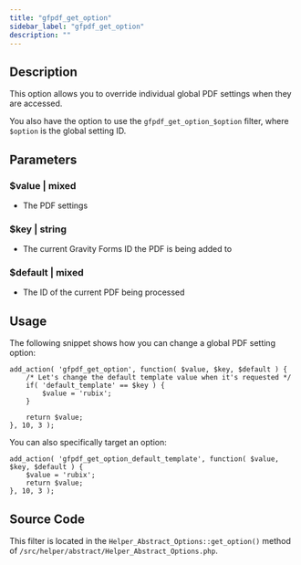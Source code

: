 ```yaml
---
title: "gfpdf_get_option"
sidebar_label: "gfpdf_get_option"
description: ""
---
```


## Description 

This option allows you to override individual global PDF settings when they are accessed. 

You also have the option to use the `gfpdf_get_option_$option` filter, where `$option` is the global setting ID.

## Parameters 

### $value | mixed
*  The PDF settings

### $key | string
*  The current Gravity Forms ID the PDF is being added to

### $default | mixed
*  The ID of the current PDF being processed

## Usage 

The following snippet shows how you can change a global PDF setting option:

```
add_action( 'gfpdf_get_option', function( $value, $key, $default ) {
	/* Let's change the default template value when it's requested */
	if( 'default_template' == $key ) {
		$value = 'rubix';
	}

	return $value;
}, 10, 3 );
```


You can also specifically target an option: 

```
add_action( 'gfpdf_get_option_default_template', function( $value, $key, $default ) {
	$value = 'rubix';
	return $value;
}, 10, 3 );
```

## Source Code 

This filter is located in the `Helper_Abstract_Options::get_option()` method of `/src/helper/abstract/Helper_Abstract_Options.php`.